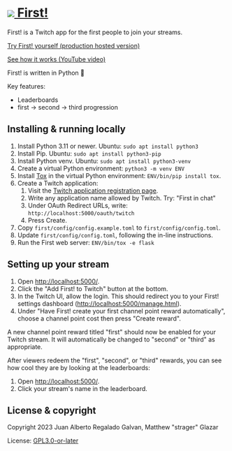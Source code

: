 # [![](./first/static/1st.png) First!][first]

First! is a Twitch app for the first people to join your streams.

[Try First! yourself (production hosted version)][first]

[See how it works (YouTube video)](https://youtu.be/-T8BXWwYftw)

First! is written in Python 🐍

Key features:

* Leaderboards
* first -> second -> third progression

## Installing & running locally

1. Install Python 3.11 or newer. Ubuntu: `sudo apt install python3`
2. Install Pip. Ubuntu: `sudo apt install python3-pip`
3. Install Python venv. Ubuntu: `sudo apt install python3-venv`
4. Create a virtual Python environment: `python3 -m venv ENV`
5. Install [Tox][] in the virtual Python environment: `ENV/bin/pip install tox`.
6. Create a Twitch application:
   1. Visit the [Twitch application registration page][register-Twitch-app].
   2. Write any application name allowed by Twitch. Try: "First in chat"
   3. Under OAuth Redirect URLs, write: `http://localhost:5000/oauth/twitch`
   4. Press Create.
7. Copy `first/config/config.example.toml` to `first/config/config.toml`.
8. Update `first/config/config.toml`, following the in-line
   instructions.
9. Run the First web server: `ENV/bin/tox -e flask`

## Setting up your stream

1. Open <http://localhost:5000/>.
2. Click the "Add First! to Twitch" button at the bottom.
3. In the Twitch UI, allow the login. This should redirect you to
   your First! settings dashboard (<http://localhost:5000/manage.html>).
4. Under "Have First! create your first channel point reward
   automatically", choose a channel point cost then press "Create
   reward".

A new channel point reward titled "first" should now be enabled for your
Twitch stream. It will automatically be changed to "second" or "third"
as appropriate.

After viewers redeem the "first", "second", or "third" rewards, you can
see how cool they are by looking at the leaderboards:

1. Open <http://localhost:5000/>.
2. Click your stream's name in the leaderboard.

## License & copyright

Copyright 2023 Juan Alberto Regalado Galvan, Matthew "strager" Glazar

License: [GPL3.0-or-later](./LICENSE.txt)

[Tox]: https://tox.wiki
[first]: https://first.strager.net/
[register-Twitch-app]: https://dev.twitch.tv/console/apps/create
